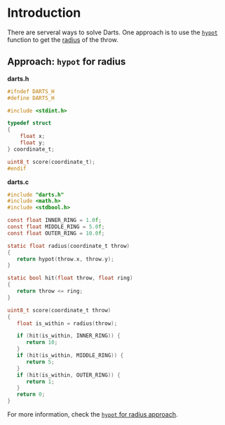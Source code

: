 # Introduction

There are serveral ways to solve Darts.
One approach is to use the [`hypot`][hypot] function to get the [radius][radius] of the throw.

## Approach: `hypot` for radius

**darts.h**

```c
#ifndef DARTS_H
#define DARTS_H

#include <stdint.h>

typedef struct
{
    float x;
    float y;
} coordinate_t;

uint8_t score(coordinate_t);
#endif
```

**darts.c**

```c
#include "darts.h"
#include <math.h>
#include <stdbool.h>

const float INNER_RING = 1.0f;
const float MIDDLE_RING = 5.0f;
const float OUTER_RING = 10.0f;

static float radius(coordinate_t throw)
{
   return hypot(throw.x, throw.y);
}

static bool hit(float throw, float ring)
{
   return throw <= ring;
}

uint8_t score(coordinate_t throw)
{
   float is_within = radius(throw);

   if (hit(is_within, INNER_RING)) {
      return 10;
   }
   if (hit(is_within, MIDDLE_RING)) {
      return 5;
   }
   if (hit(is_within, OUTER_RING)) {
      return 1;
   }
   return 0;
}
```

For more information, check the [`hypot` for radius approach][approach-hypot-for-radius].

[approach-hypot-for-radius]: https://exercism.org/tracks/c/exercises/darts/approaches/hypot-for-radius
[hypot]: https://en.cppreference.com/w/c/numeric/math/hypot
[radius]: https://www.mathopenref.com/coordbasiccircle.html
